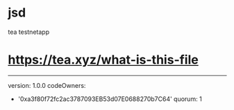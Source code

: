 # jsd
tea testnetapp
# https://tea.xyz/what-is-this-file
---
version: 1.0.0
codeOwners:
  - '0xa3f80f72fc2ac3787093EB53d07E0688270b7C64'
quorum: 1
